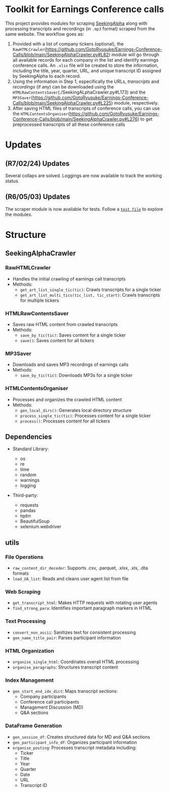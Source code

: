 # Toolkit for Earnings Conference calls
This project provides modules for scraping [SeekingAlpha](https://seekingalpha.com/) along with processing transcripts and recordings (in `.mp3` format) scraped from the same website.
The workflow goes as:
1. Provided with a list of company tickers (optional), the `RawHTMLCrawler`(https://github.com/GotoRyusuke/Earnings-Conference-Calls/blob/main/SeekingAlphaCrawler.py#L82) module will go through all available records for each company in the list and identify earnings conference calls.
An `.xlsx` file will be created to store the information, including the title, year, quarter, URL, and unique transcript ID assigned by SeekingAlpha to each record.
2. Using the information in Step 1, especifically the URLs, *transcripts* and *recordings* (if any) can be downloaded using the `HTMLRawContentsSaver`(./SeekingALphaCrawler.py#L173) and the `MP3Saver`(https://github.com/GotoRyusuke/Earnings-Conference-Calls/blob/main/SeekingAlphaCrawler.py#L225) module, respectively.
3. After saving HTML files of transcripts of conference calls, you can use the `HTMLContentsOrganiser`(https://github.com/GotoRyusuke/Earnings-Conference-Calls/blob/main/SeekingAlphaCrawler.py#L276) to get preprocessed transcripts of all these conference calls

# Updates
## (R7/02/24) Updates
Several collaps are solved. Loggings are now available to track the working status.
## (R6/05/03) Updates
The scraper module is now available for tests. Follow a [`test file`](test_crawler.py) to explore the modules.

# Structure
## SeekingAlphaCrawler
### RawHTMLCrawler
- Handles the initial crawling of earnings call transcripts
- Methods:
  - `get_art_list_single_tic(tic)`: Crawls transcripts for a single ticker
  - `get_art_list_multi_tics(tic_list, tic_start)`: Crawls transcripts for multiple tickers

### HTMLRawContentsSaver
- Saves raw HTML content from crawled transcripts
- Methods:
  - `save_by_tic(tic)`: Saves content for a single ticker
  - `save()`: Saves content for all tickers

### MP3Saver
- Downloads and saves MP3 recordings of earnings calls
- Methods:
  - `save_by_tic(tic)`: Downloads MP3s for a single ticker

### HTMLContentsOrganiser
- Processes and organizes the crawled HTML content
- Methods:
  - `gen_local_dirs()`: Generates local directory structure
  - `process_single_tic(tic)`: Processes content for a single ticker
  - `process()`: Processes content for all tickers

## Dependencies

- Standard Library:
  - os
  - re
  - time
  - random
  - warnings
  - logging

- Third-party:
  - requests
  - pandas
  - tqdm
  - BeautifulSoup
  - selenium.webdriver

## utils
### File Operations
- `raw_content_dir_decoder`: Supports .csv, .parquet, .xlsx, .xls, .dta formats
- `load_UA_list`: Reads and cleans user agent list from file

### Web Scraping
- `get_transcript_html`: Makes HTTP requests with rotating user agents
- `find_strong_para`: Identifies important paragraph markers in HTML

### Text Processing
- `convert_non_ascii`: Sanitizes text for consistent processing
- `gen_name_title_pair`: Parses participant information

### HTML Organization
- `organise_single_html`: Coordinates overall HTML processing
- `organise_paragraphs`: Structures transcript content

### Index Management
- `gen_start_end_idx_dict`: Maps transcript sections:
  - Company participants
  - Conference call participants
  - Management Discussion (MD)
  - Q&A sections

### DataFrame Generation
- `gen_session_df`: Creates structured data for MD and Q&A sections
- `gen_participant_info_df`: Organizes participant information
- `organise_posting`: Processes transcript metadata including:
  - Ticker
  - Title
  - Year
  - Quarter
  - Date
  - URL
  - Transcript ID



